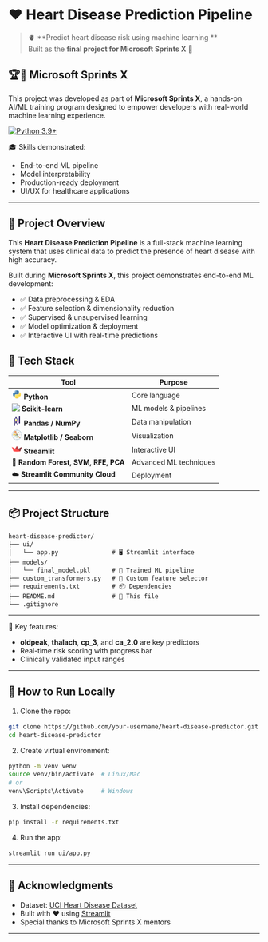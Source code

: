 # ❤️ Heart Disease Prediction Pipeline

> 🫀 **Predict heart disease risk using machine learning **  
> Built as the **final project for Microsoft Sprints X** 🚀
## 🏆🐳 Microsoft Sprints X

This project was developed as part of **Microsoft Sprints X**, a hands-on AI/ML training program designed to empower developers with real-world machine learning experience.

[![Python 3.9+](https://img.shields.io/badge/Python-3.9%2B-blue)](https://www.python.org)

🎓 Skills demonstrated:
- End-to-end ML pipeline
- Model interpretability
- Production-ready deployment
- UI/UX for healthcare applications

---

## 🎯 Project Overview

This **Heart Disease Prediction Pipeline** is a full-stack machine learning system that uses clinical data to predict the presence of heart disease with high accuracy.

Built during **Microsoft Sprints X**, this project demonstrates end-to-end ML development:
- ✅ Data preprocessing & EDA
- ✅ Feature selection & dimensionality reduction
- ✅ Supervised & unsupervised learning
- ✅ Model optimization & deployment
- ✅ Interactive UI with real-time predictions


## 🧰 Tech Stack

| Tool | Purpose |
|------|--------|
| <img src="https://raw.githubusercontent.com/devicons/devicon/master/icons/python/python-original.svg" width="20"> **Python** | Core language |
| <img src="https://raw.githubusercontent.com/devicons/devicon/master/icons/scikitlearn/scikit-learn-original.svg" width="20"> **Scikit-learn** | ML models & pipelines |
| <img src="https://raw.githubusercontent.com/devicons/devicon/master/icons/pandas/pandas-original.svg" width="20"> **Pandas / NumPy** | Data manipulation |
| <img src="https://raw.githubusercontent.com/devicons/devicon/master/icons/matplotlib/matplotlib-original.svg" width="20"> **Matplotlib / Seaborn** | Visualization |
| <img src="https://raw.githubusercontent.com/devicons/devicon/master/icons/streamlit/streamlit-original.svg" width="20"> **Streamlit** | Interactive UI |
| 🐍 **Random Forest, SVM, RFE, PCA** | Advanced ML techniques |
| ☁️ **Streamlit Community Cloud** | Deployment |

---

## 📦 Project Structure

```
heart-disease-predictor/
├── ui/
│   └── app.py               # 🖥️ Streamlit interface
├── models/
│   └── final_model.pkl      # 🧠 Trained ML pipeline
├── custom_transformers.py   # 🔧 Custom feature selector
├── requirements.txt         # 📦 Dependencies
├── README.md                # 📄 This file
└── .gitignore
```

---



🎯 Key features:
- **oldpeak**, **thalach**, **cp_3**, and **ca_2.0** are key predictors
- Real-time risk scoring with progress bar
- Clinically validated input ranges

---

## 🚀 How to Run Locally

1. Clone the repo:
```bash
git clone https://github.com/your-username/heart-disease-predictor.git
cd heart-disease-predictor
```

2. Create virtual environment:
```bash
python -m venv venv
source venv/bin/activate  # Linux/Mac
# or
venv\Scripts\Activate     # Windows
```

3. Install dependencies:
```bash
pip install -r requirements.txt
```

4. Run the app:
```bash
streamlit run ui/app.py
```

---





## 🙌 Acknowledgments

- Dataset: [UCI Heart Disease Dataset](https://archive.ics.uci.edu/ml/datasets/Heart+Disease)
- Built with ❤️ using [Streamlit](https://streamlit.io)
- Special thanks to Microsoft Sprints X mentors

---


